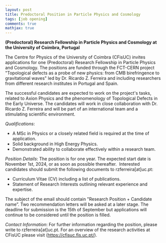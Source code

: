 ```yaml
---
layout: post
title: Predoctoral Position in Particle Physics and Cosmology
tags: [job opening]
comments: true
mathjax: true
---
```


**(Predoctoral) Research Fellowship in Particle Physics and Cosmology at the University of Coimbra, Portugal**

The Centre for Physics of the University of Coimbra (CFisUC) invites applications for one (Predoctoral) Research Fellowship in Particle Physics and Cosmology. The positions are funded through the FCT-CERN project "Topological defects as a probe of new physics: from CMB birefringence to gravitational waves" led by Dr. Ricardo Z. Ferreira and including researchers from different research institutes in Portugal and Spain.

The successful candidates are expected to work on the project's tasks, related to Axion Physics and the phenomenology of Topological Defects in the Early Universe. The candidates will work in close collaboration with Dr. Ricardo Z. Ferreira and will be part of an international team and a stimulating scientific environment.

_Qualifications_:
- A MSc in Physics or a closely related field is required at the time of application.
- Solid background in High Energy Physics.
- Demonstrated ability to collaborate effectively within a research team.
 
_Position Details_:
The position is for one year. The expected start date is November 1st, 2024, or as soon as possible thereafter.  Interested candidates should submit the following documents to rzferreira[at]uc.pt:

- Curriculum Vitae (CV) including a list of publications.
- Statement of Research Interests outlining relevant experience and expertise.

The subject of the email should contain "Research Position + Candidate name”. Two recommendation letters will be asked at a later stage.
The deadline for submission is the 15th of September but applications will continue to be considered until the position is filled. 

_Contact Information_:
For further information regarding the position, please write to rzferreira[at]uc.pt.
For an overview of the research activities at CFisUC please visit (https://cfisuc.fis.uc.pt/).
